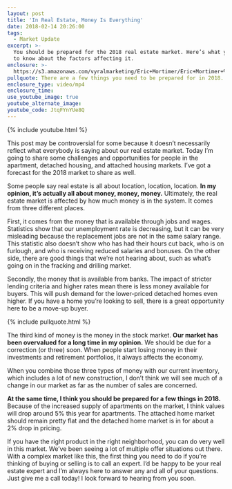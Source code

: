 ```yaml
---
layout: post
title: 'In Real Estate, Money Is Everything'
date: 2018-02-14 20:26:00
tags:
  - Market Update
excerpt: >-
  You should be prepared for the 2018 real estate market. Here’s what you need
  to know about the factors affecting it.
enclosure: >-
  https://s3.amazonaws.com/vyralmarketing/Eric+Mortimer/Eric+Mortimer+%26+Associates+Market+Forecast.mp4
pullquote: There are a few things you need to be prepared for in 2018.
enclosure_type: video/mp4
enclosure_time:
use_youtube_image: true
youtube_alternate_image:
youtube_code: JtqFYnYUe8Q
---
```


{% include youtube.html %}

This post may be controversial for some because it doesn’t necessarily reflect what everybody is saying about our real estate market. Today I’m going to share some challenges and opportunities for people in the apartment, detached housing, and attached housing markets. I’ve got a forecast for the 2018 market to share as well.

Some people say real estate is all about location, location, location. **In my opinion, it’s actually all about money, money, money.** Ultimately, the real estate market is affected by how much money is in the system. It comes from three different places.

First, it comes from the money that is available through jobs and wages. Statistics show that our unemployment rate is decreasing, but it can be very misleading because the replacement jobs are not in the same salary range. This statistic also doesn’t show who has had their hours cut back, who is on furlough, and who is receiving reduced salaries and bonuses. On the other side, there are good things that we’re not hearing about, such as what’s going on in the fracking and drilling market.

Secondly, the money that is available from banks. The impact of stricter lending criteria and higher rates mean there is less money available for buyers. This will push demand for the lower-priced detached homes even higher. If you have a home you’re looking to sell, there is a great opportunity here to be a move-up buyer.

{% include pullquote.html %}

The third kind of money is the money in the stock market. **Our market has been overvalued for a long time in my opinion.** We should be due for a correction (or three) soon. When people start losing money in their investments and retirement portfolios, it always affects the economy.

When you combine those three types of money with our current inventory, which includes a lot of new construction, I don’t think we will see much of a change in our market as far as the number of sales are concerned.

**At the same time, I think you should be prepared for a few things in 2018.** Because of the increased supply of apartments on the market, I think values will drop around 5% this year for apartments. The attached home market should remain pretty flat and the detached home market is in for about a 2% drop in pricing.

If you have the right product in the right neighborhood, you can do very well in this market. We’ve been seeing a lot of multiple offer situations out there. With a complex market like this, the first thing you need to do if you’re thinking of buying or selling is to call an expert. I’d be happy to be your real estate expert and I’m always here to answer any and all of your questions. Just give me a call today! I look forward to hearing from you soon.